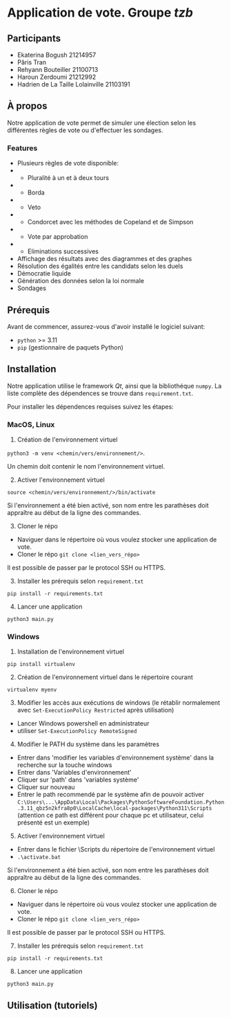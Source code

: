 # Application de vote. Groupe _tzb_

## Participants

- Ekaterina Bogush 21214957
- Pâris Tran
- Rehyann Bouteiller 21100713
- Haroun Zerdoumi 21212992
- Hadrien de La Taille Lolainville 21103191

## À propos

Notre application de vote permet de simuler une élection selon les différentes règles de vote ou d'effectuer les sondages.

### Features

- Plusieurs règles de vote disponible:
- - Pluralité à un et à deux tours
- - Borda
- - Veto
- - Condorcet avec les méthodes de Copeland et de Simpson
- - Vote par approbation
- - Eliminations successives
- Affichage des résultats avec des diagrammes et des graphes
- Résolution des égalités entre les candidats selon les duels
- Démocratie liquide
- Génération des données selon la loi normale
- Sondages

## Prérequis

Avant de commencer, assurez-vous d'avoir installé le logiciel suivant:

- `python` >= 3.11
- `pip` (gestionnaire de paquets Python)

## Installation

Notre application utilise le framework _Qt_, ainsi que la bibliothéque `numpy`. La liste complète des dépendences se trouve dans `requirement.txt`.

Pour installer les dépendences requises suivez les étapes:

### MacOS, Linux

1. Création de l'environnement virtuel

`python3 -m venv <chemin/vers/environnement/>`.

Un chemin doit contenir le nom l'environnement virtuel.

2. Activer l'environnement virtuel

`source <chemin/vers/environnement/>/bin/activate`

Si l'environnement a été bien activé, son nom entre les parathèses doit appraître au début de la ligne des commandes.

3. Cloner le répo

- Naviguer dans le répertoire où vous voulez stocker une application de vote.
- Cloner le répo `git clone <lien_vers_répo>`

Il est possible de passer par le protocol SSH ou HTTPS.

3. Installer les prérequis selon `requirement.txt`

`pip install -r requirements.txt`

4. Lancer une application

`python3 main.py`

### Windows

1. Installation de l'environnement virtuel

`pip install virtualenv`

2. Création de l'environnement virtuel dans le répertoire courant

`virtualenv myenv`

3. Modifier les accès aux exécutions de windows (le rétablir normalement avec `Set-ExecutionPolicy Restricted` après utilisation)

- Lancer Windows powershell en administrateur
- utiliser `Set-ExecutionPolicy RemoteSigned`

4. Modifier le PATH du système dans les paramètres

- Entrer dans 'modifier les variables d'environnement système' dans la recherche sur la touche windows
- Entrer dans 'Variables d'environnement'
- Cliquer sur 'path' dans 'variables système' 
- Cliquer sur nouveau
- Entrer le path recommendé par le système afin de pouvoir activer
`C:\Users\...\AppData\Local\Packages\PythonSoftwareFoundation.Python.3.11_qbz5n2kfra8p0\LocalCache\local-packages\Python311\Scripts`
(attention ce path est différent pour chaque pc et utilisateur, celui présenté est un exemple)

5. Activer l'environnement virtuel

- Entrer dans le fichier \Scripts du répertoire de l'environnement virtuel 
- `.\activate.bat`

Si l'environnement a été bien activé, son nom entre les parathèses doit appraître au début de la ligne des commandes.

6. Cloner le répo

- Naviguer dans le répertoire où vous voulez stocker une application de vote.
- Cloner le répo `git clone <lien_vers_répo>`

Il est possible de passer par le protocol SSH ou HTTPS.

7. Installer les prérequis selon `requirement.txt`

`pip install -r requirements.txt`

8. Lancer une application

`python3 main.py`

## Utilisation (tutoriels)
